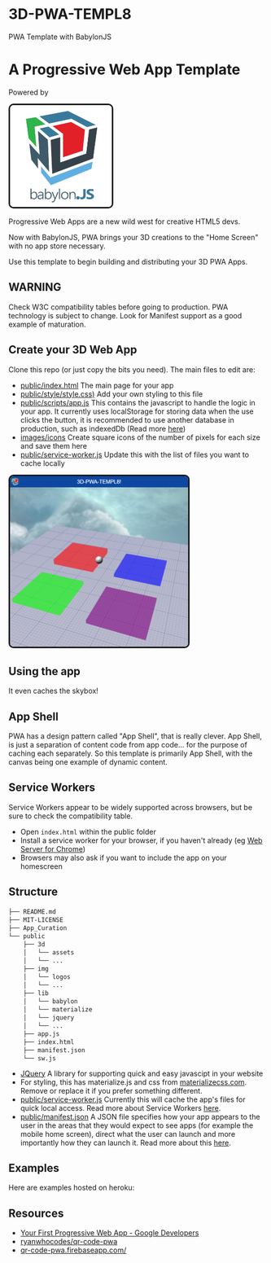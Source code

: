 # 3D-PWA-TEMPL8
PWA Template with BabylonJS
# A Progressive Web App Template

Powered by

<img src="curio/babylonlogo1.png" width="200" border="3" style="border-radius: 10px;">

Progressive Web Apps are a new wild west for creative HTML5 devs. 

Now with BabylonJS, PWA brings your 3D creations to the "Home Screen" with no app store necessary.

Use this template to begin building and distributing your 3D PWA Apps. 


## WARNING

Check W3C compatibility tables before going to production. PWA technology is subject to change. Look for Manifest support as a good example of maturation.


## Create your 3D Web App

Clone this repo (or just copy the bits you need). The main files to edit are:  

- [public/index.html](public/index.html) The main page for your app
- [public/style/style.css)](public/style/style.css) Add your own styling to this file
- [public/scripts/app.js](public/scripts/app.js) This contains the javascript to handle the logic in your app. It currently uses localStorage for storing data when the use clicks the button, it is recommended to use another database in production, such as indexedDb (Read more [here](https://developers.google.com/web/fundamentals/codelabs/your-first-pwapp/#intercept_the_network_request_and_cache_the_response))
- [images/icons](images/icons) Create square icons of the number of pixels for each size and save them here
- [public/service-worker.js](public/service-worker.js) Update this with the list of files you want to cache locally

<img src="curio/curio2.png" width="350" border="3" style="border-radius: 10px;">

## Using the app

It even caches the skybox!


## App Shell

PWA has a design pattern called "App Shell", that is really clever. App Shell, is just a separation of content code from app code... for the purpose of caching each separately. So this template is primarily App Shell, with the canvas being one example of dynamic content.


## Service Workers

Service Workers appear to be widely supported across browsers, but be sure to check the compatibility table. 

- Open `index.html` within the public folder
- Install a service worker for your browser, if you haven't already (eg [Web Server for Chrome](https://developers.google.com/web/fundamentals/codelabs/your-first-pwapp/#install_and_verify_web_server))
- Browsers may also ask if you want to include the app on your homescreen

## Structure

```
├── README.md
├── MIT-LICENSE
├── App_Curation
└── public
    ├── 3d
    │   └── assets
    │   └── ...
    ├── img
    │   └── logos
    │   └── ...
    ├── lib
    │   └── babylon
    │   └── materialize
    │   └── jquery
    │   └── ...
    ├── app.js
    ├── index.html
    ├── manifest.json
    └── sw.js
```

- [JQuery](https://jquery.com/) A library for supporting quick and easy javascipt in your website
- For styling, this has materialize.js and css from [materializecss.com](http://materializecss.com/). Remove or replace it if you prefer something different.
- [public/service-worker.js](public/service-worker.js) Currently this will cache the app's files for quick local access. Read more about Service Workers [here](https://developers.google.com/web/fundamentals/primers/service-workers/).
- [public/manifest.json](public/manifest.json) A JSON file specifies how your app appears to the user in the areas that they would expect to see apps (for example the mobile home screen), direct what the user can launch and more importantly how they can launch it. Read more about this [here](https://developers.google.com/web/fundamentals/codelabs/your-first-pwapp/#support_native_integration).

## Examples

Here are examples hosted on heroku:

## Resources

- [Your First Progressive Web App - Google Developers](https://developers.google.com/web/fundamentals/codelabs/your-first-pwapp/)
- [ryanwhocodes/qr-code-pwa](https://github.com/ryanwhocodes/qr-code-pwa)
- [qr-code-pwa.firebaseapp.com/](https://qr-code-pwa.firebaseapp.com/)
